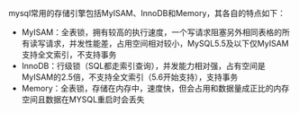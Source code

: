 mysql常用的存储引擎包括MyISAM、InnoDB和Memory，其各自的特点如下：
* MyISAM：全表锁，拥有较高的执行速度，一个写请求阻塞另外相同表格的所有读写请求，并发性能差，占用空间相对较小，MySQL5.5及以下仅MyISAM支持全文索引，不支持事务
* InnoDB：行级锁（SQL都走索引查询），并发能力相对强，占有空间是MyISAM的2.5倍，不支持全文索引（5.6开始支持），支持事务
* Memory：全表锁，存储在内存中，速度快，但会占用和数据量成正比的内存空间且数据在MYSQL重启时会丢失
